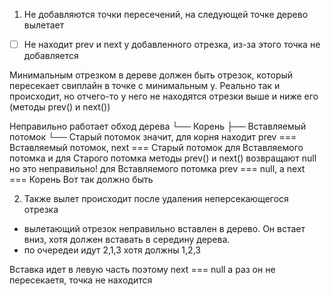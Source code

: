 1) Не добавляются точки пересечений, на следующей точке дерево вылетает
- [ ] Не находит prev и next у добавленного отрезка, из-за этого точка не добавляется

Минимальным отрезком в дереве должен быть отрезок, который пересекает свиплайн в точке с минимальным y.
Реально так и происходит, но отчего-то у него не находятся отрезки выше и ниже его (методы prev() и next())

Неправильно работает обход дерева
└── Корень
    ├── Вставляемый потомок
    └── Старый потомок
значит, для корня находит prev === Вставляемый потомок, next === Старый потомок
для Вставляемого потомка и для Старого потомка методы prev() и next() возвращают null
но это неправильно!
для Вставляемого потомка prev === null, а next === Корень
Вот так должно быть


2) Также вылет происходит после удаления неперсекающегося отрезка

- вылетающий отрезок неправильно вставлен в дерево. Он встает вниз, хотя должен вставать в середину дерева.
- по очередеи идут 2,1,3
хотя должны 1,2,3

Вставка идет в левую часть
поэтому next === null
а раз он не пересекаетя, точка не находится
